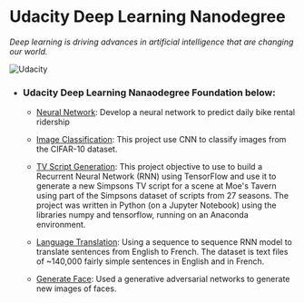 # Udacity Deep Learning Nanodegree

*Deep learning is driving advances in artificial intelligence that are changing our world.*

![Udacity](https://i1.wp.com/blog.udacity.com/wp-content/uploads/2017/01/blog-1.jpg?resize=768%2C403&ssl=1)

- ###  Udacity Deep Learning Nanaodegree Foundation  below:
	
	- [Neural Network](https://github.com/MinuteswithMetrics/DLNF_First-Neural-Network/blob/master/Your%2Bfirst%2Bneural%2Bnetwork.ipynb): Develop a neural network to predict daily bike rental ridership

	- [Image Classification](https://github.com/MinuteswithMetrics/DLNF-Image-Classification/blob/master/dlnd_image_classification.ipynb): This project use CNN to classify images from the CIFAR-10 dataset.
	
	- [TV Script Generation](https://github.com/MinuteswithMetrics/DNLF_Generate_TV_Scripts/blob/master/dlnd_tv_script_generation.ipynb): This project objective to use to build a Recurrent Neural Network (RNN) using TensorFlow and use it to generate a new Simpsons TV script for a scene at Moe's Tavern using part of the Simpsons dataset of scripts from 27 seasons. The project was written in Python (on a Jupyter Notebook) using the libraries numpy and tensorflow, running on an Anaconda environment.	

	- [Language Translation](https://github.com/MinuteswithMetrics/DLNF_Language_Translation/blob/master/dlnd_language_translation.ipynb): Using a sequence to sequence RNN model to translate sentences from English to French. The dataset is text files of ~140,000 fairly simple sentences in English and in French.
	
	- [Generate Face](https://github.com/MinuteswithMetrics/DLNF_Face_Generation/blob/master/dlnd_face_generation.ipynb):  Used a generative adversarial networks to generate new images of faces.

